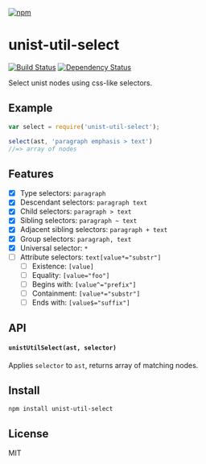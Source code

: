 [![npm](https://nodei.co/npm/unist-util-select.png)](https://npmjs.com/package/unist-util-select)

# unist-util-select

[![Build Status][travis-badge]][travis] [![Dependency Status][david-badge]][david]

Select unist nodes using css-like selectors.

[travis]: https://travis-ci.org/eush77/unist-util-select
[travis-badge]: https://travis-ci.org/eush77/unist-util-select.svg?branch=master
[david]: https://david-dm.org/eush77/unist-util-select
[david-badge]: https://david-dm.org/eush77/unist-util-select.png

## Example

```js
var select = require('unist-util-select');

select(ast, 'paragraph emphasis > text')
//=> array of nodes
```

## Features

- [x] Type selectors: `paragraph`
- [x] Descendant selectors: `paragraph text`
- [x] Child selectors: `paragraph > text`
- [x] Sibling selectors: `paragraph ~ text`
- [x] Adjacent sibling selectors: `paragraph + text`
- [x] Group selectors: `paragraph, text`
- [x] Universal selector: `*`
- [ ] Attribute selectors: `text[value*="substr"]`
  - [ ] Existence: `[value]`
  - [ ] Equality: `[value="foo"]`
  - [ ] Begins with: `[value^="prefix"]`
  - [ ] Containment: `[value*="substr"]`
  - [ ] Ends with: `[value$="suffix"]`

## API

#### `unistUtilSelect(ast, selector)`

Applies `selector` to `ast`, returns array of matching nodes.

## Install

```
npm install unist-util-select
```

## License

MIT
